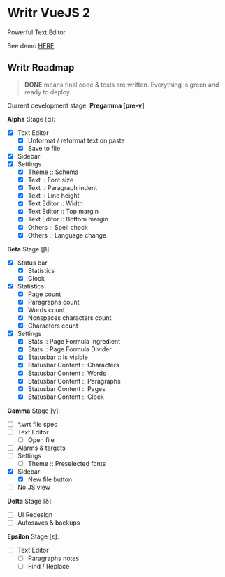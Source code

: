 # Writr VueJS 2

Powerful Text Editor

See demo [HERE](https://169cm.pl/writr)

## Writr Roadmap

> **DONE** means final code & tests are written. Everything is green and ready to deploy.

Current development stage: **Pregamma [pre-γ]**

**Alpha** Stage [α]:

- [x] Text Editor
  - [x] Unformat / reformat text on paste
  - [x] Save to file
- [x] Sidebar
- [x] Settings
  - [x] Theme :: Schema
  - [x] Text :: Font size
  - [x] Text :: Paragraph indent
  - [x] Text :: Line height
  - [x] Text Editor :: Width
  - [x] Text Editor :: Top margin
  - [x] Text Editor :: Bottom margin
  - [x] Others :: Spell check
  - [x] Others :: Language change

**Beta** Stage [β]:

- [x] Status bar
  - [x] Statistics
  - [x] Clock
- [x] Statistics
  - [x] Page count
  - [x] Paragraphs count
  - [x] Words count
  - [x] Nonspaces characters count
  - [x] Characters count
- [x] Settings
  - [x] Stats :: Page Formula Ingredient
  - [x] Stats :: Page Formula Divider
  - [x] Statusbar :: Is visible
  - [x] Statusbar Content :: Characters
  - [x] Statusbar Content :: Words
  - [x] Statusbar Content :: Paragraphs
  - [x] Statusbar Content :: Pages
  - [x] Statusbar Content :: Clock

**Gamma** Stage [γ]:

- [ ] *.wrt file spec
- [ ] Text Editor
  - [ ] Open file
- [ ] Alarms & targets
- [ ] Settings
  - [ ] Theme :: Preselected fonts
- [x] Sidebar
  - [x] New file button
- [ ] No JS view

**Delta** Stage [δ]:

- [ ] UI Redesign
- [ ] Autosaves & backups

**Epsilon** Stage [ε]:

- [ ] Text Editor
  - [ ] Paragraphs notes
  - [ ] Find / Replace

